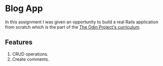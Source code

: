 # Blog App

In this assignment I was given an opportunity to build a real Rails application from scratch which is the part of the [The Odin Project's curriculum](https://www.theodinproject.com/paths/full-stack-ruby-on-rails). 

## Features

1. CRUD operations.
2. Create comments. 




